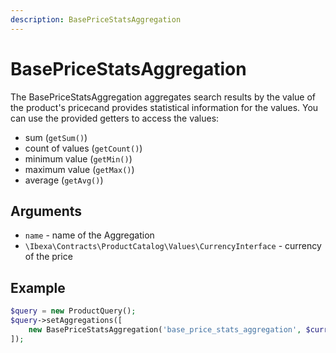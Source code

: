 ```yaml
---
description: BasePriceStatsAggregation
---
```


# BasePriceStatsAggregation

The BasePriceStatsAggregation aggregates search results by the value of the product's pricecand provides statistical information for the values. You can use the provided getters to access the values:

- sum (`getSum()`)
- count of values (`getCount()`)
- minimum value (`getMin()`)
- maximum value (`getMax()`)
- average (`getAvg()`)

## Arguments

- `name` - name of the Aggregation
- `\Ibexa\Contracts\ProductCatalog\Values\CurrencyInterface` - currency of the price

## Example

``` php
$query = new ProductQuery();
$query->setAggregations([
    new BasePriceStatsAggregation('base_price_stats_aggregation', $currency),
]);
```